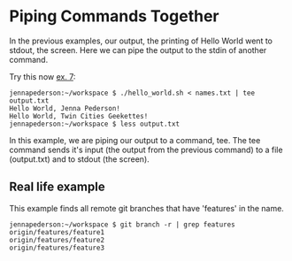 # Piping Commands Together

In the previous examples, our output, the printing of Hello World went to stdout, the screen. Here we can pipe the output to the stdin of another command.

Try this now [ex. 7](example7):
```
jennapederson:~/workspace $ ./hello_world.sh < names.txt | tee output.txt
Hello World, Jenna Pederson!
Hello World, Twin Cities Geekettes!
jennapederson:~/workspace $ less output.txt
```

In this example, we are piping our output to a command, tee. The tee command sends it's input (the output from the previous command) to a file (output.txt) and to stdout (the screen).

## Real life example

This example finds all remote git branches that have 'features' in the name.

```
jennapederson:~/workspace $ git branch -r | grep features
origin/features/feature1
origin/features/feature2
origin/features/feature3
```